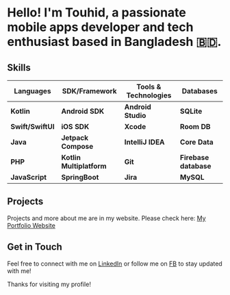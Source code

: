 # Hello! I'm Touhid, a passionate mobile apps developer and tech enthusiast based in Bangladesh 🇧🇩.

## Skills
|         Languages      |  SDK/Framework            |  Tools & Technologies  | Databases              |
|------------------------|---------------------------|------------------------|------------------------|
| **Kotlin**             | **Android SDK**           | **Android Studio**     |**SQLite**              |
| **Swift/SwiftUI**      | **iOS SDK**               | **Xcode**              |**Room DB**             |
| **Java**               | **Jetpack Compose**       | **IntelliJ IDEA**      |**Core Data**           |
| **PHP**                | **Kotlin Multiplatform**  | **Git**                |**Firebase database**   |
| **JavaScript**         | **SpringBoot**            | **Jira**               |**MySQL**               |


## Projects
Projects and more about me are in my website. Please check here: [My Portfolio Website](https://touhidtech.com)

## Get in Touch
Feel free to connect with me on [LinkedIn](https://www.linkedin.com/in/touhid1010) or follow me on [FB](https://fb.com/touhidapps) to stay updated with me!

Thanks for visiting my profile!
